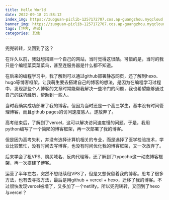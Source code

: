 ```yaml
---
title: Hello World
date: 2022-09-18 21:58:12
index_img: https://zuoguan-piclib-1257172707.cos.ap-guangzhou.myqcloud.com/assets/0.jpg?imageMogr2/thumbnail/700x320>
banner_img: https://zuoguan-piclib-1257172707.cos.ap-guangzhou.myqcloud.com/assets/0.jpg
tags: [博客, 杂谈]
categories: 其他
---
```

兜兜转转，又回到了这？

在许久以前，我就想搭建一个自己的网站，当时觉得这很酷。可惜的是，当时的我只是个编程菜菜菜菜鸟，甚至连服务器是什么都不知道。

在后来的编程学习中，我了解到可以通过github部署静态网页，还了解到hexo、hugo等博客框架。让我萌生要去搭建自己的博客的想法，是因为在编程学习过程中，发现那些个人博客的文章时常能帮我解决一些冷门的问题，我也希望能够通过自己的踩坑经历，帮助到一些人。

当时我确实成功部署了我的博客。但因为当时还是一个高三学生，基本没有时间管理博客，而且github pages的访问速度感人，遂放弃了。

高考结束后，了解到了vercel，这可以解决访问速度慢的问题。于是，我用python编写了一个简陋的博客框架，再一次部署了我的博客。

但是因为高考失利，并没有选择计算机相关的专业，而是选择了医学检验技术，学业比较繁忙，没有时间去写博客，也没有时间优化我的博客框架，又一次放弃了。

后来学会了租VPS、购买域名、反向代理等，还了解到了typecho这一动态博客框架，再一次搭建了博客。

运营了半年左右，突然不想继续租VPS了，但是又想保留着我的博客。思考了很多方法，也有去寻找方法，最后是用github + vercel + hexo，迁移了我的博客。不过很快发现vercel被墙了，又多加了一个netlify。所以兜兜转转，又回到了hexo与vercel？
